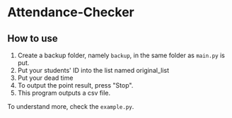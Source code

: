 # Attendance-Checker

## How to use
1. Create a backup folder, namely `backup`, in the same folder as `main.py` is put.
2. Put your students' ID into the list named original_list
3. Put your dead time
4. To output the point result, press "Stop".
5. This program outputs a csv file.

To understand more, check the `example.py`.
